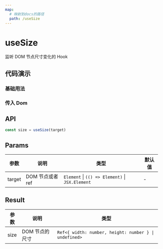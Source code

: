 ```yaml
---
map:
  # 映射到docs的路径
  path: /useSize
---
```


# useSize

监听 DOM 节点尺寸变化的 Hook

## 代码演示

### 基础用法

<demo src="./demo/demo.vue"
  language="vue"
  title="基本用法"
  desc="传入需要监听的ref"> </demo>

### 传入 Dom

<demo src="./demo/demo1.vue"
  language="vue"
  title="基本用法"
  desc="传入 body dom"> </demo>

## API

```typescript
const size = useSize(target)
```

## Params

| 参数   | 说明             | 类型                                            | 默认值 |
| ------ | ---------------- | ----------------------------------------------- | ------ |
| target | DOM 节点或者 ref | `Element` \| `(() => Element)` \| `JSX.Element` | -      |

## Result

| 参数 | 说明           | 类型                                                  |
| ---- | -------------- | ----------------------------------------------------- |
| size | DOM 节点的尺寸 | `Ref<{ width: number, height: number } \| undefined>` |
